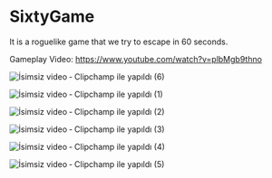 # SixtyGame

It is a roguelike game that we try to escape in 60 seconds.

Gameplay Video:
https://www.youtube.com/watch?v=plbMgb9thno

![İsimsiz video ‐ Clipchamp ile yapıldı (6)](https://github.com/ERENSISMAN61/SixtyGame/assets/93434398/d301e2e9-d07a-4c7d-bc1a-894246ecfec0)

![İsimsiz video ‐ Clipchamp ile yapıldı (1)](https://github.com/ERENSISMAN61/SixtyGame/assets/93434398/ab3f0dfe-026f-47be-ac63-8f451a43c726)

![İsimsiz video ‐ Clipchamp ile yapıldı (2)](https://github.com/ERENSISMAN61/SixtyGame/assets/93434398/f638b108-516a-466e-9ece-06e1f7e74720)

![İsimsiz video ‐ Clipchamp ile yapıldı (3)](https://github.com/ERENSISMAN61/SixtyGame/assets/93434398/8087ed22-b987-4196-884c-0a1cdcc252d7)

![İsimsiz video ‐ Clipchamp ile yapıldı (4)](https://github.com/ERENSISMAN61/SixtyGame/assets/93434398/1f5a4632-1aff-4c8d-858f-deebb4f07f2c)

![İsimsiz video ‐ Clipchamp ile yapıldı (5)](https://github.com/ERENSISMAN61/SixtyGame/assets/93434398/fa11d2d2-18e3-426a-aceb-268a7d10f3ff)
